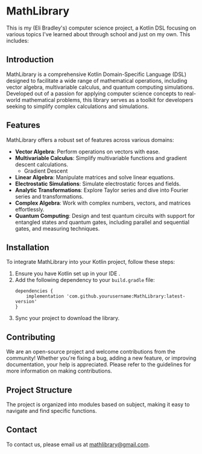# MathLibrary

This is my (Eli Bradley's) computer science project, a Kotlin DSL focusing on various topics I've learned about
through school and just on my own. This includes:

## Introduction
MathLibrary is a comprehensive Kotlin Domain-Specific Language (DSL) designed to facilitate a wide range of mathematical operations, including vector algebra, multivariable calculus, and quantum computing simulations. Developed out of a passion for applying computer science concepts to real-world mathematical problems, this library serves as a toolkit for developers seeking to simplify complex calculations and simulations.

## Features
MathLibrary offers a robust set of features across various domains:
- **Vector Algebra**: Perform operations on vectors with ease.
- **Multivariable Calculus**: Simplify multivariable functions and gradient descent calculations.
  - Gradient Descent
- **Linear Algebra**: Manipulate matrices and solve linear equations.
- **Electrostatic Simulations**: Simulate electrostatic forces and fields.
- **Analytic Transformations**: Explore Taylor series and dive into Fourier series and transformations.
- **Complex Algebra**: Work with complex numbers, vectors, and matrices effortlessly.
- **Quantum Computing**: Design and test quantum circuits with support for entangled states and quantum gates, including parallel and sequential gates, and measuring techniques.

## Installation
To integrate MathLibrary into your Kotlin project, follow these steps:
1. Ensure you have Kotlin set up in your IDE .
2. Add the following dependency to your `build.gradle` file:
    ```
    dependencies {
        implementation 'com.github.yourusername:MathLibrary:latest-version'
    }
    ```
3. Sync your project to download the library.

## Contributing
We are an open-source project and welcome contributions from the community! Whether you're fixing a bug, adding a new feature, or improving documentation, your help is appreciated. Please refer to the guidelines for more information on making contributions.

## Project Structure
The project is organized into modules based on subject, making it easy to navigate and find specific functions.

## Contact
To contact us, please email us at [mathlibrary@gmail.com](mailto:mathlibrary@gmail.com).

